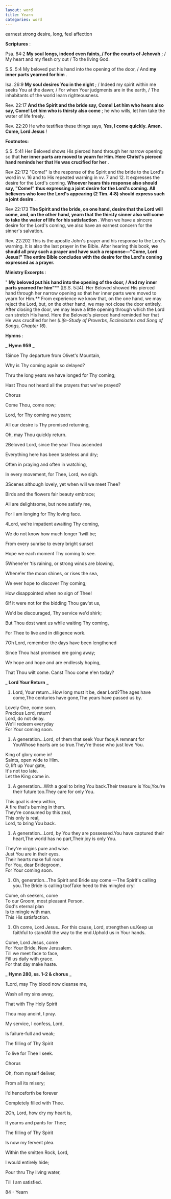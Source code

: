 ```yaml
---
layout: word
title: Yearn
categories: word
---
```


earnest strong desire, long, feel affection

**Scriptures** :

Psa. 84:2 **My soul longs, indeed even faints, / For the courts of Jehovah** ; / My heart and my flesh cry out / To the living God.

S.S. 5:4 My beloved put his hand into the opening of the door, / And **my inner parts yearned for him** .

Isa. 26:9 **My soul desires You in the night** ; / Indeed my spirit within me seeks You at the dawn; / For when Your judgments are in the earth, / The inhabitants of the world learn righteousness.

Rev. 22:17 **And the Spirit and the bride say, Come! Let him who hears also say, Come! Let him who is thirsty also come** ; he who wills, let him take the water of life freely.

Rev. 22:20 He who testifies these things says, **Yes, I come quickly. Amen. Come, Lord Jesus** !

**Footnotes:**

S.S. 5:41 Her Beloved shows His pierced hand through her narrow opening so that **her inner parts are moved to yearn for Him. Here Christ's pierced hand reminds her that He was crucified for her** .

Rev 22:172 "Come!" is the response of the Spirit and the bride to the Lord's word in v. 16 and to His repeated warning in vv. 7 and 12. It expresses the desire for the Lord's coming. **Whoever hears this response also should say, "Come!" thus expressing a joint desire for the Lord's coming. All believers who love the Lord's appearing (2 Tim. 4:8) should express such a joint desire** .

Rev 22:173 **The Spirit and the bride, on one hand, desire that the Lord will come, and, on the other hand, yearn that the thirsty sinner also will come to take the water of life for his satisfaction** . When we have a sincere desire for the Lord's coming, we also have an earnest concern for the sinner's salvation.

Rev. 22:202 This is the apostle John's prayer and his response to the Lord's warning. It is also the last prayer in the Bible. After hearing this book, **we should all pray such a prayer and have such a response—"Come, Lord Jesus!" The entire Bible concludes with the desire for the Lord's coming expressed as a prayer.**

**Ministry Excerpts** :

" **My beloved put his hand into the opening of the door, / And my inner parts yearned for him"**** ([S.S. 5:]4). Her Beloved showed His pierced hand through her narrow opening so that her inner parts were moved to yearn for Him.** From experience we know that, on the one hand, we may reject the Lord, but, on the other hand, we may not close the door entirely. After closing the door, we may leave a little opening through which the Lord can stretch His hand. Here the Beloved's pierced hand reminded her that He was crucified for her _(Life-Study of Proverbs, Ecclesiastes and Song of Songs, Chapter 16_).

**Hymns** :

_ **Hymn 959** _

1Since Thy departure from Olivet's Mountain,

Why is Thy coming again so delayed?

Thru the long years we have longed for Thy coming;

Hast Thou not heard all the prayers that we've prayed?

Chorus

Come Thou, come now;

Lord, for Thy coming we yearn;

All our desire is Thy promised returning,

Oh, may Thou quickly return.

2Beloved Lord, since the year Thou ascended

Everything here has been tasteless and dry;

Often in praying and often in watching,

In every movement, for Thee, Lord, we sigh.

3Scenes although lovely, yet when will we meet Thee?

Birds and the flowers fair beauty embrace;

All are delightsome, but none satisfy me,

For I am longing for Thy loving face.

4Lord, we're impatient awaiting Thy coming,

We do not know how much longer 'twill be;

From every sunrise to every bright sunset

Hope we each moment Thy coming to see.

5Whene'er 'tis raining, or strong winds are blowing,

Whene'er the moon shines, or rises the sea,

We ever hope to discover Thy coming;

How disappointed when no sign of Thee!

6If it were not for the bidding Thou gav'st us,

We'd be discouraged, Thy service we'd shirk;

But Thou dost want us while waiting Thy coming,

For Thee to live and in diligence work.

7Oh Lord, remember the days have been lengthened

Since Thou hast promised ere going away;

We hope and hope and are endlessly hoping,

That Thou wilt come. Canst Thou come e'en today?

_ **Lord Your Return** _

1. Lord, Your return...How long must it be, dear Lord?The ages have come,The centuries have gone,The years have passed us by.

Lovely One, come soon.  
Precious Lord, return!  
Lord, do not delay.  
We'll redeem everyday  
For Your coming soon.

1. A generation...Lord, of them that seek Your face;A remnant for YouWhose hearts are so true.They're those who just love You.

King of glory come in!  
Saints, open wide to Him.  
O, lift up Your gate,  
It's not too late.  
Let the King come in.

1. A generation...With a goal to bring You back.Their treasure is You,You're their future too.They care for only You.

This goal is deep within,  
A fire that's burning in them.  
They're consumed by this zeal,  
This only is real,  
Lord, to bring You back.

1. A generation...Lord, by You they are possessed.You have captured their heart,The world has no part,Their joy is only You.

They're virgins pure and wise.  
Just You are in their eyes.  
Their hearts make full room  
For You, dear Bridegroom,  
For Your coming soon.

1. Oh, generation...The Spirit and Bride say come —The Spirit's calling you.The Bride is calling too!Take heed to this mingled cry!

Come, oh seekers, come  
To our Groom, most pleasant Person.  
God's eternal plan  
Is to mingle with man.  
This His satisfaction.

1. Oh come, Lord Jesus...For this cause, Lord, strengthen us.Keep us faithful to standAll the way to the end.Uphold us in Your hands.

Come, Lord Jesus, come  
For Your Bride, New Jerusalem.  
Till we meet face to face,  
Fill us daily with grace.  
For that day make haste.

_ **Hymn 280, ss. 1-2 & chorus** _

1Lord, may Thy blood now cleanse me,

Wash all my sins away,

That with Thy Holy Spirit

Thou may anoint, I pray.

My service, I confess, Lord,

Is failure-full and weak;

The filling of Thy Spirit

To live for Thee I seek.

Chorus

Oh, from myself deliver,

From all its misery;

I'd henceforth be forever

Completely filled with Thee.

2Oh, Lord, how dry my heart is,

It yearns and pants for Thee;

The filling of Thy Spirit

Is now my fervent plea.

Within the smitten Rock, Lord,

I would entirely hide;

Pour thru Thy living water,

Till I am satisfied.

84 - Yearn
